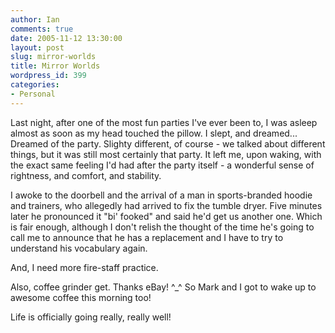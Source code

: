 ```yaml
---
author: Ian
comments: true
date: 2005-11-12 13:30:00
layout: post
slug: mirror-worlds
title: Mirror Worlds
wordpress_id: 399
categories:
- Personal
---
```


Last night, after one of the most fun parties I've ever been to, I was asleep almost as soon as my head touched the pillow.  I slept, and dreamed...  Dreamed of the party.  Slighty different, of course - we talked about different things, but it was still most certainly that party.  It left me, upon waking, with the exact same feeling I'd had after the party itself - a wonderful sense of rightness, and comfort, and stability.  

I awoke to the doorbell and the arrival of a man in sports-branded hoodie and trainers, who allegedly had arrived to fix the tumble dryer.  Five minutes later he pronounced it "bi' fooked" and said he'd get us another one.  Which is fair enough, although I don't relish the thought of the time he's going to call me to announce that he has a replacement and I have to try to understand his vocabulary again.  

And, I need more fire-staff practice.  

Also, coffee grinder get.  Thanks eBay! ^_^  So Mark and I got to wake up to awesome coffee this morning too!  

Life is officially going really, really well!  


